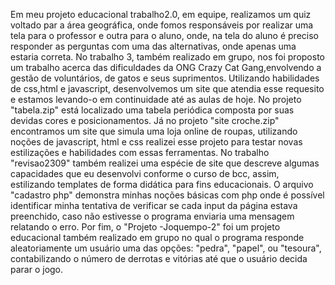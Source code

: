 Em meu projeto educacional trabalho2.0, em equipe, realizamos um quiz voltado par a área geográfica, onde fomos responsáveis por realizar uma tela para o professor e outra para o aluno, onde, na tela do aluno é preciso responder as perguntas com uma das alternativas, onde apenas uma estaria correta.
No trabalho 3, também realizado em grupo, nos foi proposto um trabalho acerca das dificuldades da ONG Crazy Cat Gang,envolvendo a gestão de voluntários, de gatos e seus suprimentos. Utilizando habilidades de css,html e javascript, desenvolvemos um site que atendia esse requesito e estamos levando-o em continuidade até as aulas de hoje.
No projeto "tabela.zip" está localizado uma tabela periódica composta por suas devidas cores e posicionamentos.
Já no projeto "site croche.zip" encontramos um site que simula uma loja online de roupas, utilizando noções de javascript, html e css realizei esse projeto para testar novas estilizações e habilidades com essas ferramentas.
No trabalho "revisao2309" também realizei uma espécie de site que descreve algumas capacidades que eu desenvolvi conforme o curso de bcc, assim, estilizando templates de forma didática para fins educacionais.
O arquivo "cadastro php" demonstra minhas noções básicas com php onde é possível identificar minha tentativa de verificar se cada input da página estava preenchido, caso não estivesse o programa enviaria uma mensagem relatando o erro.
Por fim, o "Projeto -Joquempo-2" foi um projeto educacional também realizado em grupo no qual o programa responde aleatoriamente um usuário uma das opções: "pedra", "papel", ou "tesoura", contabilizando o número de derrotas e vitórias até que o usuário decida parar o jogo.
